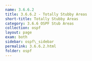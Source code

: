 ```yaml
---
name: 3.6.6.2
title: 3.6.6.2 - Totally Stubby Areas
short-title: Totally Stubby Areas
category: 3.6.6 OSPF Stub Areas
collection: ospf
layout: page
exam: both
sidebar: ospf\_sidebar
permalink: 3.6.6.2.html
folder: ospf
---
```


